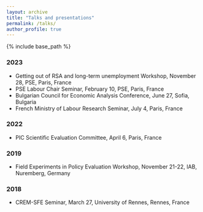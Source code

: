 ```yaml
---
layout: archive
title: "Talks and presentations"
permalink: /talks/
author_profile: true
---
```


{% include base_path %}

### 2023

* Getting out of RSA and long-term unemployment Workshop, November 28, PSE, Paris, France
* PSE Labour Chair Seminar, February 10, PSE, Paris, France
* Bulgarian Council for Economic Analysis Conference, June 27, Sofia, Bulgaria
* French Ministry of Labour Research Seminar, July 4, Paris, France

### 2022

* PIC Scientific Evaluation Committee, April 6, Paris, France

### 2019

* Field Experiments in Policy Evaluation Workshop, November 21-22, IAB, Nuremberg, Germany

### 2018

* CREM-SFE Seminar, March 27, University of Rennes, Rennes, France